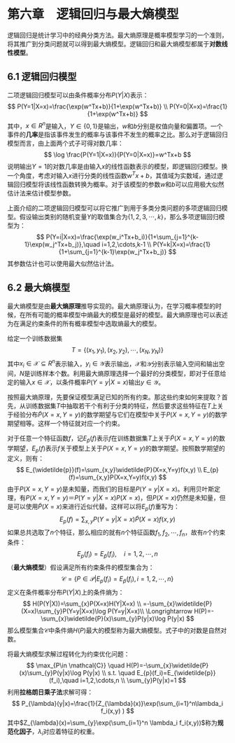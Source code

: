 # 第六章　逻辑回归与最大熵模型

逻辑回归是统计学习中的经典分类方法。最大熵原理是概率模型学习的一个准则，将其推广到分类问题就可以得到最大熵模型。逻辑回归和最大熵模型都属于**对数线性模型**。

## 6.1 逻辑回归模型

二项逻辑回归模型可以由条件概率分布$P(Y|X)$表示：
$$
P(Y=1|X=x)=\frac{\exp(w^Tx+b)}{1+\exp(w^Tx+b)} \\
P(Y=0|X=x)=\frac{1}{1+\exp(w^Tx+b)}
$$
其中，$x\in R^n$是输入，$Y\in\{0,1\}$是输出，$w$和$b$分别是权值向量和偏置项。一个事件的**几率**是指该事件发生的概率与该事件不发生的概率之比。那么对于逻辑回归模型而言，由上面两个式子可得对数几率：
$$
\log \frac{P(Y=1|X=x)}{P(Y=0|X=x)}=w^Tx+b
$$
说明输出$Y=1$的对数几率是由输入$x$的线性函数表示的模型，即逻辑回归模型。换一个角度，考虑对输入$x$进行分类的线性函数$w^Tx+b$，其值域为实数域，通过逻辑回归模型将该线性函数转换为概率。对于该模型的参数$w$和$b$可以应用极大似然估计法来估计模型参数。

上面介绍的二项逻辑回归模型可以将它推广到用于多类分类问题的多项逻辑回归模型。假设输出类别的随机变量$Y$的取值集合为$\{1,2,3,\cdots,k\}$，那么多项逻辑回归模型为：
$$
P(Y=i|X=x)=\frac{\exp(w_i^Tx+b_i)}{1+\sum_{j=1}^{k-1}\exp(w_j^Tx+b_j)},\quad i=1,2,\cdots,k-1 \\
P(Y=k|X=x)=\frac{1}{1+\sum_{j=1}^{k-1}\exp(w_j^Tx+b_j)}
$$
其参数估计也可以使用最大似然估计法。

## 6.2 最大熵模型

最大熵模型是由**最大熵原理**推导实现的。最大熵原理认为，在学习概率模型的时候，在所有可能的概率模型中熵最大的模型是最好的模型。最大熵原理也可以表述为在满足约束条件的所有概率模型中选取熵最大的模型。

给定一个训练数据集
$$
T =\{(x_1,y_1),(x_2,y_2),\cdots, (x_N, y_N)\}
$$
其中$x_i \in \mathcal{X} \subseteq	 R^n$表示输入，$y_i \in \mathcal{Y}$表示输出，$\mathcal{X}$和$\mathcal{Y}$分别表示输入空间和输出空间，$N$是训练样本个数。利用最大熵原理选择一个最好的分类模型，即对于任意给定的输入$x \in \mathcal{X}$，以条件概率$P(Y=y|X=x)$输出$y\in \mathcal{Y}​$。

按照最大熵原理，先要保证模型满足已知的所有约束。那这些约束如何来提取？首先，从训练数据集$T​$中抽取若干个有利于分类的特征，然后要求这些特征在$T​$上关于经验分布$\widetilde{P}(X=x,Y=y)​$的数学期望与它们在模型中关于$P(X=x,Y=y)​$的数学期望相等。这样一个特征就对应一个约束。

对于任意一个特征函数$f$，记$E_{\widetilde{p}}(f)$表示$f$在训练数据集$T$上关于$\widetilde{P}(X=x,Y=y)$的数学期望，$E_{p}(f)$表示$f$关于模型上关于$P(X=x,Y=y)$的数学期望。按照数学期望的定义，则有：
$$
E_{\widetilde{p}}(f)=\sum_{x,y}\widetilde{P}(X=x,Y=y)f(x,y) \\
E_{p}(f)=\sum_{x,y}P(X=x,Y=y)f(x,y)
$$
由于$P(X=x,Y=y)$是未知量，而我们的目标是$P(Y=y|X=x)$。利用贝叶斯定理，有$P(X=x,Y=y)＝P(Y=y|X=x)P(X=x)$，但$P(X=x)$仍然是未知量，但是可以使用$\widetilde{P}(X=x)$来进行近似代替。这样可以将$E_{p}(f)$重写为：
$$
E_{p}(f)=\sum_{x,y}P(Y=y|X=x)\widetilde{P}(X=x)f(x,y)
$$
如果总共选取了$n$个特征，那么相应的就有$n$个特征函数$f_1,f_2,\cdots,f_n$，故有$n$个约束条件：
$$
E_{p}(f_i)=E_{\widetilde{p}}(f_i),\quad i=1,2,\cdots,n
$$
（**最大熵模型**）假设满足所有约束条件的模型集合为：
$$
\mathcal{C}=\{P\in \mathcal{P}|E_{p}(f_i)=E_{\widetilde{p}}(f_i), i=1,2,\cdots,n \}
$$
定义在条件概率分布$P(Y|X)$上的条件熵为：
$$
H(P(Y|X))=\sum_{x}P(X=x)H(Y|X=x) \\
=-\sum_{x}\widetilde{P}(X=x)\sum_{y}P(Y=y|X=x)\log P(Y=y|X=x)\\
\Longrightarrow H(P)=-\sum_{x}\widetilde{P}(x)\sum_{y}P(y|x)\log P(y|x)
$$
那么模型集合$\mathcal{C}$中条件熵$H(P)$最大的模型称为最大熵模型。式子中的对数是自然对数。

将最大熵模型求解过程转化为约束优化问题：
$$
\max_{P\in \mathcal{C}} \quad H(P)=-\sum_{x}\widetilde{P}(x)\sum_{y}P(y|x)\log P(y|x) \\
s.t. \quad E_{p}(f_i)=E_{\widetilde{p}}(f_i),\quad i=1,2,\cdots,n \\
\sum_{y}P(y|x)=1
$$
利用**拉格朗日乘子法**求解可得：
$$
P_{\lambda}(y|x)=\frac{1}{Z_{\lambda}(x)}\exp(\sum_{i=1}^n\lambda_i f_i(x,y) )
$$
其中$Z_{\lambda}(x)=\sum_{y}\exp(\sum_{i=1}^n \lambda_i f_i(x,y))$称为**规范化因子**，$\lambda_i$对应着特征的权重。

